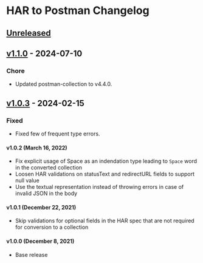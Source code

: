 # HAR to Postman Changelog

## [Unreleased]

## [v1.1.0] - 2024-07-10

### Chore

-   Updated postman-collection to v4.4.0.

## [v1.0.3] - 2024-02-15

### Fixed

-   Fixed few of frequent type errors.

#### v1.0.2 (March 16, 2022)

-   Fix explicit usage of Space as an indendation type leading to `Space` word in the converted collection
-   Loosen HAR validations on statusText and redirectURL fields to support null value
-   Use the textual representation instead of throwing errors in case of invalid JSON in the body

#### v1.0.1 (December 22, 2021)

-   Skip validations for optional fields in the HAR spec that are not required for conversion to a collection

#### v1.0.0 (December 8, 2021)

-   Base release

[Unreleased]: https://github.com/postmanlabs/har-to-postman/compare/v1.1.0...HEAD

[v1.1.0]: https://github.com/postmanlabs/har-to-postman/compare/v1.0.3...v1.1.0

[v1.0.3]: https://github.com/postmanlabs/har-to-postman/compare/03ce42a1fd66ba053850cbfb3c75f3d3fab62c0f...v1.0.3
